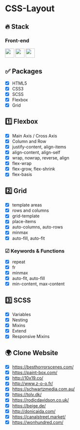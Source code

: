 # CSS-Layout

## 🔥 Stack

### Front-end

<img height="30" src="https://img.shields.io/badge/HTML5-E34F26?style=for-the-badge&logo=HTML5&logoColor=white" /> <img height="30" src="https://img.shields.io/badge/CSS3-1572B6?style=for-the-badge&logo=CSS3&logoColor=white"/>
<img height="30" src="https://img.shields.io/badge/Sass-CC6699?style=for-the-badge&logo=Sass&logoColor=white"/>

## ✅ Packages

- [x] HTML5
- [x] CSS3
- [x] SCSS
- [x] Flexbox
- [x] Grid

## 1️⃣ Flexbox

- [x] Main Axis / Cross Axis
- [x] Column and Row
- [x] justify-content, align-items
- [x] align-content, align-self
- [x] wrap, nowrap, reverse, align
- [x] flex-wrap
- [x] flex-grow, flex-shrink
- [x] flex-basis

## 2️⃣ Grid

- [x] template areas
- [x] rows and columns
- [x] grid-template
- [x] place-items
- [x] auto-columns, auto-rows
- [x] minmax
- [x] auto-fill, auto-fit

### ☑ Keywords & Functions

- [x] repeat
- [x] fr
- [x] minmax
- [x] auto-fit, auto-fill
- [x] min-content, max-content

## 3️⃣ SCSS

- [x] Variables
- [x] Nesting
- [x] Mixins
- [x] Extend
- [x] Responsive Mixins

## 🌍 Clone Website

- [x] https://besthorrorscenes.com/
- [x] https://paint-box.com/
- [x] http://10x19.co/
- [x] http://www.z-o-o.fr/
- [x] https://schwartzmedia.com.au/
- [x] https://tolv.dk/
- [x] https://rodicdavidson.co.uk/
- [x] https://beige.de/
- [x] http://donicaida.com/
- [x] https://canalstreet.market/
- [x] https://wonhundred.com/

